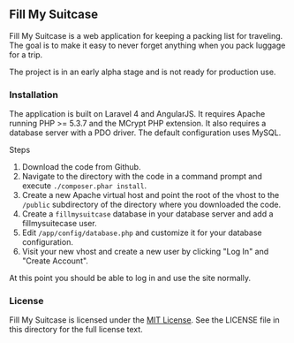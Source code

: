 ## Fill My Suitcase

Fill My Suitcase is a web application for keeping a packing list for traveling.
The goal is to make it easy to never forget anything when you pack luggage for
a trip.

The project is in an early alpha stage and is not ready for production use.

### Installation

The application is built on Laravel 4 and AngularJS.  It requires Apache 
running PHP >= 5.3.7 and the MCrypt PHP extension.  It also requires a database
server with a PDO driver.  The default configuration uses MySQL.

Steps

1. Download the code from Github.
2. Navigate to the directory with the code in a command prompt and execute
   `./composer.phar install`.
3. Create a new Apache virtual host and point the root of the vhost to the
   `/public` subdirectory of the directory where you downloaded the code.
4. Create a `fillmysuitcase` database in your database server and add a
   fillmysuitecase user.
5. Edit `/app/config/database.php` and customize it for your database
   configuration.
6. Visit your new vhost and create a new user by clicking "Log In" and 
   "Create Account".

At this point you should be able to log in and use the site normally.

### License

Fill My Suitcase is licensed under the
[MIT License](http://opensource.org/licenses/MIT).  See the LICENSE file in
this directory for the full license text.

